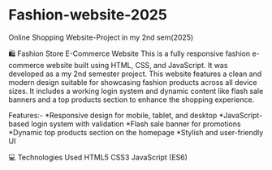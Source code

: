 # Fashion-website-2025
Online Shopping Website-Project in my 2nd sem(2025)

🛍️ Fashion Store E-Commerce Website
This is a fully responsive fashion e-commerce website built using HTML, CSS, and JavaScript. It was developed as a my 2nd semester project. This website features a clean and modern design suitable for showcasing fashion products across all device sizes. It includes a working login system and dynamic content like flash sale banners and a top products section to enhance the shopping experience.

Features:-
*Responsive design for mobile, tablet, and desktop
*JavaScript-based login system with validation
*Flash sale banner for promotions
*Dynamic top products section on the homepage
*Stylish and user-friendly UI


💻 Technologies Used
HTML5
CSS3
JavaScript (ES6)
